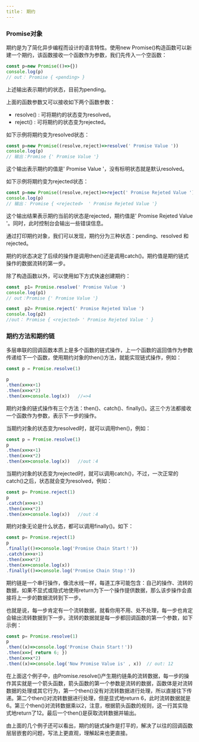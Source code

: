 ```yaml
---
title： 期约
---
```


###   Promise对象

期约是为了简化异步编程而设计的语言特性。使用new Promise()构造函数可以新建一个期约，该函数接收一个函数作为参数，我们先传入一个空函数：

```js
const p=new Promise(()=>{})
console.log(p)
// out： Promise { <pending> }
```

上述输出表示期约的状态，目前为pending。

上面的函数参数又可以接收如下两个函数参数：
- resolve() : 可将期约的状态变为resolved。
- reject() : 可将期约的状态变为rejected。

如下示例将期约变为resolved状态：

```js
const p=new Promise((resolve,reject)=>resolve(' Promise Value '))
console.log(p)
// 输出：Promise {' Promise Value '}
```

这个输出表示期约的值是' Promise Value '，没有标明状态就是默认resolved。

如下示例将期约变为rejected状态：

```js
const p=new Promise((resolve,reject)=>reject(' Promise Rejeted Value '))
console.log(p)
// 输出： Promise { <rejected>  ' Promise Rejeted Value '}
```

这个输出结果表示期约当前的状态是rejected，期约值是' Promise Rejeted Value '。同时，此时控制台会输出一些错误信息。

通过打印期约对象，我们可以发现，期约分为三种状态：pending、resolved 和 rejected。

期约的状态决定了后续的操作是调用then()还是调用catch()。期约值是期约链式操作的数据流转的第一步。

除了构造函数以外，可以使用如下方式快速创建期约：

```js
const  p1= Promise.resolve(' Promise Value ')
console.log(p1)
// out：Promise {' Promise Value '}

const  p2= Promise.reject(' Promise Rejeted Value ')
console.log(p2)
//out： Promise { <rejected> ' Promise Rejeted Value ' }
```

###    期约方法和期约链

多层串联的回调函数本质上是多个函数的链式操作，上一个函数的返回值作为参数传递给下一个函数，使用期约对象的then()方法，就能实现链式操作，例如：

```js
const p = Promise.resolve(1)

p
.then(x=>x+1)
.then(x=>x*2)
.then(x=>console.log(x))   //=>4
```

期约对象的链式操作有三个方法：then()、catch()、finally()。这三个方法都接收一个函数作为参数，表示下一步的操作。

当期约对象的状态变为resolved时，就可以调用then()，例如：

```js
const p = Promise.resolve(1)
p
.then(x=>x+1)
.then(x=>x*2)
.then(x=>console.log(x))   //out：4
```


当期约对象的状态变为rejected时，就可以调用catch()，不过，一次正常的catch()之后，状态就会变为resolved，例如：

```js
const p= Promise.reject(1)
p
.catch(x=>x+1)
.then(x=>x*2)
.then(x=>console.log(x))   //out：4
```

期约对象无论是什么状态，都可以调用finally()。如下：

```js
const p= Promise.reject(1)
p
.finally(()=>console.log('Promise Chain Start！'))
.catch(x=>x+1)             
.then(x=>x*2)
.then(x=>console.log(x))
.finally(()=>console.log('Promise Chain Stop！'))  
```

期约链是一个串行操作，像流水线一样，每道工序可能包含：自己的操作、流转的数据，如果不显式或隐式地使用return为下一个操作提供数据，那么该步操作会直接将上一步的数据流转到下一步。

也就是说，每一步肯定有一个流转数据，就看你用不用、处不处理，每一步也肯定会输出流转数据到下一步。流转的数据就是每一步都回调函数的第一个参数，如下示例：

```js
const p= Promise.resolve(1)        
p
.then((x)=>console.log('Promise Chain Start！'))
.then(x=>{ return 6; })
.then(x=>x*2)                      
.then((x)=>console.log('Now Promise Value is' , x))  // out: 12
```

在上面这个例子中，由Promise.resolve()产生期约链条的流转数据，每一步的操作其实就是一个箭头函数，箭头函数的第一个参数是流转的数据，函数体是对流转数据的处理或其它行为，第一个then()没有对流转数据进行处理，所以直接往下传递。第二个then()对流转数据进行处理，但是显式地return 6，此时流转数据就是6。第三个then()对流转数据乘以2，注意，根据箭头函数的规则，这一行其实隐式地return了12。最后一个then()是获取流转数据并输出。

由上面的几个例子还可以看出，期约的链式操作是打平的，解决了以往的回调函数层层嵌套的问题，写法上更直观，理解起来也更直接。
